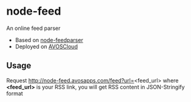 # node-feed

An online feed parser 

- Based on [node-feedparser](https://github.com/danmactough/node-feedparser)
- Deployed on [AVOSCloud](https://github.com/danmactough/node-feedparser)

## Usage

Request http://node-feed.avosapps.com/feed?url=<feed_url> where **<feed_url>** is your RSS link, you will get RSS content in JSON-Stringify format
